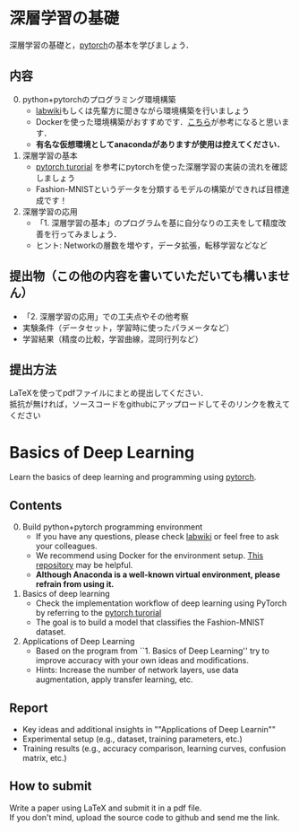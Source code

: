 # 深層学習の基礎
深層学習の基礎と，[pytorch](https://pytorch.org/)の基本を学びましょう．

## 内容
0. python+pytorchのプログラミング環境構築
    * [labwiki](https://sites.google.com/human.ait.kyushu-u.ac.jp/labwiki/home)もしくは先輩方に聞きながら環境構築を行いましょう
    * Dockerを使った環境構築がおすすめです．[こちら](https://github.com/Kkun84/NvidiaDocker)が参考になると思います．
    * **有名な仮想環境としてanacondaがありますが使用は控えてください．**
1. 深層学習の基本
	* [pytorch turorial](https://pytorch.org/tutorials/beginner/basics/quickstart_tutorial.html) を参考にpytorchを使った深層学習の実装の流れを確認しましょう
	* Fashion-MNISTというデータを分類するモデルの構築ができれば目標達成です！
2. 深層学習の応用
    * 「1. 深層学習の基本」のプログラムを基に自分なりの工夫をして精度改善を行ってみましょう．
    * ヒント: Networkの層数を増やす，データ拡張，転移学習などなど

## 提出物（この他の内容を書いていただいても構いません）
* 「2. 深層学習の応用」での工夫点やその他考察
* 実験条件（データセット，学習時に使ったパラメータなど）
* 学習結果（精度の比較，学習曲線，混同行列など）

## 提出方法
LaTeXを使ってpdfファイルにまとめ提出してください．  
抵抗が無ければ，ソースコードをgithubにアップロードしてそのリンクを教えてください

# Basics of Deep Learning
Learn the basics of deep learning and programming using [pytorch](https://pytorch.org/).

## Contents
0. Build python+pytorch programming environment  
	* If you have any questions, please check [labwiki](https://sites.google.com/human.ait.kyushu-u.ac.jp/labwiki/home) or feel free to ask your colleagues.  
    * We recommend using Docker for the environment setup. [This repository](https://github.com/Kkun84/NvidiaDocker) may be helpful.
    * **Although Anaconda is a well-known virtual environment, please refrain from using it.**
1. Basics of deep learning
	* Check the implementation workflow of deep learning using PyTorch by referring to the [pytorch turorial](https://pytorch.org/tutorials/beginner/basics/quickstart_tutorial.html)
	* The goal is to build a model that classifies the Fashion-MNIST dataset. 
2. Applications of Deep Learning  
	* Based on the program from ``1. Basics of Deep Learning'' try to improve accuracy with your own ideas and modifications. 
    * Hints: Increase the number of network layers, use data augmentation, apply transfer learning, etc.

## Report
* Key ideas and additional insights in ""Applications of Deep Learnin""
* Experimental setup (e.g., dataset, training parameters, etc.)
* Training results (e.g., accuracy comparison, learning curves, confusion matrix, etc.)

## How to submit
Write a paper using LaTeX and submit it in a pdf file.  
If you don't mind, upload the source code to github and send me the link.

